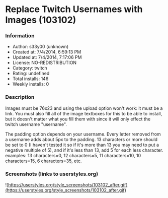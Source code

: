 # Replace Twitch Usernames with Images (103102)

### Information
- Author: s33y00 (unknown)
- Created at: 7/4/2014, 6:59:13 PM
- Updated at: 7/4/2014, 7:17:06 PM
- License: NO-REDISTRIBUTION
- Category: twitch
- Rating: undefined
- Total installs: 146
- Weekly installs: 0


### Description
Images must be 76x23 and using the upload option won't work: it must be a link. You must also fill all of the image textboxes for this to be able to install, but it doesn't matter what you fill them with since it will only effect the twitch username "username".

The padding option depends on your username. Every letter removed from a username adds about 5px to the padding. 13 characters or more should be set to 0 (I haven't tested it so if it's more than 13 you may need to put a negative multiple of 5), and if it's less than 13, add 5 for each less character. examples: 13 characters=0, 12 characters=5, 11 characters=10, 10 characters=15, 6 characters=35, etc.


### Screenshots (links to userstyles.org)
![https://userstyles.org/style_screenshots/103102_after.gif](https://userstyles.org/style_screenshots/103102_after.gif)


